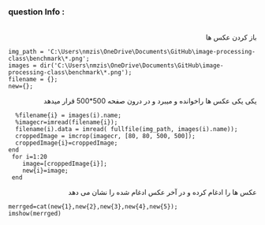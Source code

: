 
### question Info :

###### 


<div dir = "rtl">
باز کردن عکس ها
</div>

```
img_path = 'C:\Users\nmzis\OneDrive\Documents\GitHub\image-processing-class\benchmark\*.png';
images = dir('C:\Users\nmzis\OneDrive\Documents\GitHub\image-processing-class\benchmark\*.png');
filename = {};
new={};
```

<div dir = "rtl">
یکی یکی عکس ها راخوانده و میبرد و در درون صفحه 500*500 قرار میدهد
</div>

```
  %filename{i} = images(i).name; 
  %imagecr=imread(filename{i});
  filename(i).data = imread( fullfile(img_path, images(i).name));
  croppedImage = imcrop(imagecr, [80, 80, 500, 500]);
  croppedImage{i}=croppedImage;
end
 for i=1:20
    image=[croppedImage{i}];
    new{i}=image;
 end
```

<div dir = "rtl">
عکس ها را ادغام کرده و در آخر عکس ادغام شده را نشان می دهد
</div>

```
merrged=cat(new{1},new{2},new{3},new{4},new{5});
imshow(merrged)
```

